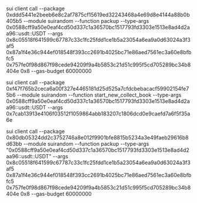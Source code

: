 sui client call --package 0xddd5441e2beeb6e8c2af7875cf15619ed32243468a4e69d8e4144a88b0b405b5 --module suirandom --function packup --type-args 0x0588cff9a50e0eaf4cd50d337c1a36570bc1517793fd3303e1513e8ad4d2aa96::usdt::USDT --args 0x8c05518f641599c67787c33c1fc25fdd1ce1b5a23054a6ea9a0d63024a3f3af5 0x87a1f4e36c944ef018548f393cc2691b4025bc71e86aed7561ec3a60e8bfbfc5 0x757fe0f98d867f98cede94209f9a4b5853c21d51c995f5cd705289bc34b8404e 0x8 --gas-budget 60000000



sui client call --package 0xf47f765b2ceca6a00f327e4465181d25d525a7cfdcbebacacf59902154fe75b6 --module suirandom --function start_new_collect_book --type-args 0x0588cff9a50e0eaf4cd50d337c1a36570bc1517793fd3303e1513e8ad4d2aa96::usdt::USDT --args 0x7cab13913e4106f03512f1059864abb183207c1806dcd0e9caefd7a6f5f35a6e



sui client call --package 0x80db05324dd2c3752746a8e012f9901bfe8815b5234a3e49faeb29616b8d63bb --module suirandom --function packup --type-args "0x0588cff9a50e0eaf4cd50d337c1a36570bc1517793fd3303e1513e8ad4d2aa96::usdt::USDT" --args 0x8c05518f641599c67787c33c1fc25fdd1ce1b5a23054a6ea9a0d63024a3f3af5 0x87a1f4e36c944ef018548f393cc2691b4025bc71e86aed7561ec3a60e8bfbfc5 0x757fe0f98d867f98cede94209f9a4b5853c21d51c995f5cd705289bc34b8404e 0x8 --gas-budget 60000000